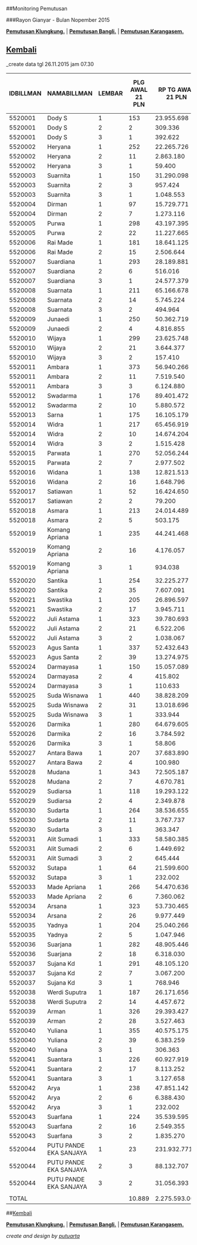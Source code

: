 ##Monitoring Pemutusan 

###Rayon Gianyar - Bulan Nopember 2015

**[Pemutusan Klungkung.](https://github.com/areabatur/3mm.3atur/blob/master/klungkung112015.markdown )** | 
**[Pemutusan Bangli.](https://github.com/areabatur/3mm.3atur/blob/master/bangli112015.markdown )** | 
**[Pemutusan Karangasem.](https://github.com/areabatur/3mm.3atur/blob/master/karangasem112015.markdown )**

## [Kembali](http://areabatur.github.io/3mm.3atur/)

_create data tgl 26.11.2015 jam 07.30

| IDBILLMAN |      NAMABILLMAN       | LEMBAR |  PLG AWAL 21 PLN  |  RP TG AWAL 21 PLN  |  RP BK AWAL 21 PLN  |  TARGET AKHIR PLN  |  % REALISASI  |  SISA RP TG 26 07:30  |  SISA RP BK 26 07:30  |  SISA PLG 26 07:30  |  BELUM  |  DATANGI  |  SEGEL  |      LNS      |  SISA RP TG 25 16:45  |  SISA RP BK 25 16:45  |  SISA PLG 25 16:45  |   BELUM    |  DATANGI  |  SEGEL  |       LNS       |  SISA RP TG 25 01:45  |  SISA RP BK 25 01:45  |  SISA PLG 25 01:45  |  BELUM  |  DATANGI  |  SEGEL  |       LNS        |     |  SISA RP TG 24 0617  |  SISA RP BK  |  TPLG   |  BELUM  |  DATANGI  |  SEGEL  |      LNS      |  SISA RP TG 23 1830  |  SISA RP BK  |  TPLG   |  BELUM  |  DATANGI  |  SEGEL  |
|-----------|------------------------|--------|-------------------|---------------------|---------------------|--------------------|---------------|-----------------------|-----------------------|---------------------|---------|-----------|---------|---------------|-----------------------|-----------------------|---------------------|------------|-----------|---------|-----------------|-----------------------|-----------------------|---------------------|---------|-----------|---------|------------------|-----|----------------------|--------------|---------|---------|-----------|---------|---------------|----------------------|--------------|---------|---------|-----------|---------|
| 5520001   | Dody S                 |      1 | 153               |  23.955.698         |  973.000            |  4.897.802         |  0,23         |  8.689.712            |  399.000              |  55                 |  53     |  2        |         |  0|0          |  8.689.712            |  399.000              |  55                 |  53        | 2         |         |  3015732|23     |  11.705.444           |  535.000              |  78                 |  74     |         4 |         |  3206933|23      |     |  14.912.377          |  646.000     |  101    |  95     |        6  |         |  0|0          |  14.912.377          |  646.000     |  101    |  95     |        6  |         |
| 5520001   | Dody S                 |      2 | 2                 |  309.336            |  30.000             |  63.245            |  (2,89)       |  309.336              |  30.000               |  2                  |  -      |  2        |         |  0|0          |  309.336              |  30.000               |  2                  |  -         | 2         |         |  0|0            |  309.336              |  30.000               |  2                  |  -      |         2 |         |  0|0             |     |  309.336             |  30.000      |  2      |  -      |        2  |         |  0|0          |  309.336             |  30.000      |  2      |  -      |        2  |         |
| 5520001   | Dody S                 |      3 | 1                 |  392.622            |  60.000             |  80.273            |  2,00         |                       |                       |                     |  -      |           |         |  0|0          |  -                    |                       |                     |  -         |           |         |  0|0            |                       |                       |                     |  -      |           |         |  392622|1        |     |  392.622             |  60.000      |  1      |  1      |           |         |  0|0          |  392.622             |  60.000      |  1      |  1      |           |         |
| 5520002   | Heryana                |      1 | 252               |  22.265.726         |  851.000            |  4.552.283         |  (1,00)       |  13.670.391           |  513.000              |  153                |  153    |           |         |  0|0          |  13.670.391           |  513.000              |  153                |  153       |           |         |  1448692|20     |  15.119.083           |  575.000              |  173                |  173    |           |         |  2238532|22      |     |  17.357.615          |  663.000     |  195    |  195    |           |         |  134184|1     |  17.491.799          |  666.000     |  196    |  196    |           |         |
| 5520002   | Heryana                |      2 | 11                |  2.863.180          |  111.000            |  585.384           |  (2,31)       |  2.525.356            |  75.000               |  7                  |  7      |           |         |  0|0          |  2.525.356            |  75.000               |  7                  |  7         |           |         |  0|0            |  2.525.356            |  75.000               |  7                  |  7      |           |         |  131291|1        |     |  2.656.647           |  84.000      |  8      |  8      |           |         |  0|0          |  2.656.647           |  84.000      |  8      |  8      |           |         |
| 5520002   | Heryana                |      3 | 1                 |  59.400             |  18.000             |  12.144            |  2,00         |                       |                       |                     |  -      |           |         |  0|0          |                       |                       |                     |  -         |           |         |  59400|1        |  59.400               |  18.000               |  1                  |  1      |           |         |  0|0             |     |  59.400              |  18.000      |  1      |  1      |           |         |  0|0          |  59.400              |  18.000      |  1      |  1      |           |         |
| 5520003   | Suarnita               |      1 | 150               |  31.290.098         |  728.000            |  6.397.339         |  (0,30)       |  14.265.748           |  329.000              |  74                 |  74     |           |         |  430568|2     |  14.696.316           |  337.000              |  76                 |  76        |           |         |  1139083|8      |  15.835.399           |  372.000              |  84                 |  82     |         2 |         |  3439130|17      |     |  19.274.529          |  440.000     |  101    |  99     |        2  |         |  29981|1      |  19.304.510          |  443.000     |  102    |  100    |        2  |         |
| 5520003   | Suarnita               |      2 | 3                 |  957.424            |  33.000             |  195.748           |  (2,89)       |  957.424              |  33.000               |  3                  |  3      |           |         |  0|0          |  957.424              |  33.000               |  3                  |  3         |           |         |  0|0            |  957.424              |  33.000               |  3                  |  3      |           |         |  0|0             |     |  957.424             |  33.000      |  3      |  3      |           |         |  0|0          |  957.424             |  33.000      |  3      |  3      |           |         |
| 5520003   | Suarnita               |      3 | 1                 |  1.048.553          |  60.000             |  214.379           |  (2,89)       |  1.048.553            |  60.000               |  1                  |  1      |           |         |  0|0          |  1.048.553            |  60.000               |  1                  |  1         |           |         |  0|0            |  1.048.553            |  60.000               |  1                  |  1      |           |         |  0|0             |     |  1.048.553           |  60.000      |  1      |  1      |           |         |  0|0          |  1.048.553           |  60.000      |  1      |  1      |           |         |
| 5520004   | Dirman                 |      1 | 97                |  15.729.771         |  618.000            |  3.215.991         |  0,64         |  4.383.031            |  148.000              |  40                 |  40     |           |         |  0|0          |  4.383.031            |  148.000              |  40                 |  40        |           |         |  2207707|4      |  6.590.738            |  207.000              |  44                 |  44     |           |         |  776035|6        |     |  7.366.773           |  234.000     |  50     |  50     |           |         |  0|0          |  7.366.773           |  234.000     |  50     |  50     |           |         |
| 5520004   | Dirman                 |      2 | 7                 |  1.273.116          |  75.000             |  260.292           |  1,49         |  131.605              |  18.000               |  2                  |  2      |           |         |  0|0          |  131.605              |  18.000               |  2                  |  2         |           |         |  0|0            |  131.605              |  18.000               |  2                  |  2      |           |         |  0|0             |     |  131.605             |  18.000      |  2      |  2      |           |         |  0|0          |  131.605             |  18.000      |  2      |  2      |           |         |
| 5520005   | Purwa                  |      1 | 298               |  43.197.395         |  1.524.297          |  8.831.815         |  (1,32)       |  28.820.628           |  966.114              |  162                |  106    |  54       |  2      |  506268|4     |  29.326.896           |  982.114              |  166                |  106       | 58        | 2       |  843476|13      |  30.170.372           |  1.021.114            |  179                |  113    |        64 |       2 |  1865451|27      |     |  32.035.823          |  1.106.114   |  206    |  126    |       78  |      2  |  96426|3      |  32.132.249          |  1.115.114   |  209    |  129    |       78  |      2  |
| 5520005   | Purwa                  |      2 | 22                |  11.227.665         |  541.529            |  2.295.524         |  1,15         |  1.945.153            |  138.000              |  14                 |  14     |           |         |  0|0          |  1.945.153            |  138.000              |  14                 |  14        |           |         |  456077|3       |  2.401.230            |  165.000              |  17                 |  15     |         2 |         |  8659869|4       |     |  11.061.099          |  526.529     |  21     |  17     |        4  |         |  0|0          |  11.061.099          |  526.529     |  21     |  17     |        4  |         |
| 5520006   | Rai Made               |      1 | 181               |  18.641.125         |  908.000            |  3.811.224         |  (0,26)       |  8.606.026            |  517.000              |  108                |  97     |  11       |         |  0|0          |  8.606.026            |  517.000              |  108                |  97        | 11        |         |  1255833|7      |  9.861.859            |  545.000              |  115                |  104    |        11 |         |  467530|9        |     |  10.329.389          |  572.000     |  124    |  109    |       15  |         |  88276|2      |  10.417.665          |  578.000     |  126    |  109    |       17  |         |
| 5520006   | Rai Made               |      2 | 15                |  2.506.644          |  159.000            |  512.490           |  (2,76)       |  2.441.172            |  141.000              |  13                 |  1      |  10       |  2      |  0|0          |  2.441.172            |  141.000              |  13                 |  1         | 10        | 2       |  0|0            |  2.441.172            |  141.000              |  13                 |  1      |        10 |       2 |  0|0             |     |  2.441.172           |  141.000     |  13     |  1      |       10  |      2  |  0|0          |  2.441.172           |  141.000     |  13     |  1      |       10  |      2  |
| 5520007   | Suardiana              |      1 | 293               |  28.189.881         |  1.190.000          |  5.763.491         |  (0,18)       |  12.540.680           |  521.000              |  152                |  117    |  35       |         |  0|0          |  12.540.680           |  521.000              |  152                |  117       | 35        |         |  4720813|29     |  17.261.493           |  742.000              |  181                |  146    |        35 |         |  2040322|21      |     |  19.301.815          |  811.000     |  202    |  159    |       43  |         |  25080|1      |  19.326.895          |  814.000     |  203    |  160    |       43  |         |
| 5520007   | Suardiana              |      2 | 6                 |  516.016            |  66.000             |  105.501           |  (2,89)       |  516.016              |  66.000               |  6                  |  -      |  6        |         |  0|0          |  516.016              |  66.000               |  6                  |  -         | 6         |         |  0|0            |  516.016              |  66.000               |  6                  |  -      |         6 |         |  0|0             |     |  516.016             |  66.000      |  6      |  -      |        6  |         |  0|0          |  516.016             |  66.000      |  6      |  -      |        6  |         |
| 5520007   | Suardiana              |      3 | 1                 |  24.577.379         |  1.185.965          |  5.024.906         |  2,00         |                       |                       |                     |  -      |           |         |  0|0          |                       |                       |                     |  -         |           |         |  24577379|1     |  24.577.379           |  1.185.965            |  1                  |  1      |           |         |  0|0             |     |  24.577.379          |  1.185.965   |  1      |  1      |           |         |  0|0          |  24.577.379          |  1.185.965   |  1      |  1      |           |         |
| 5520008   | Suarnata               |      1 | 211               |  65.166.678         |  2.086.532          |  13.323.490        |  (0,17)       |  28.219.369           |  871.000              |  103                |  81     |  22       |         |  697465|6     |  28.916.834           |  891.000              |  109                |  82        | 27        |         |  3400014|21     |  32.316.848           |  1.033.000            |  130                |  96     |        34 |         |  5268896|26      |     |  37.585.744          |  1.301.000   |  156    |  110    |       46  |         |  120027|1     |  37.705.771          |  1.304.000   |  157    |  111    |       46  |         |
| 5520008   | Suarnata               |      2 | 14                |  5.745.224          |  222.000            |  1.174.625         |  (1,89)       |  4.564.336            |  177.000              |  11                 |  1      |  10       |         |  0|0          |  4.564.336            |  177.000              |  11                 |  1         | 10        |         |  0|0            |  4.564.336            |  177.000              |  11                 |  1      |        10 |         |  1180888|3       |     |  5.745.224           |  222.000     |  14     |  2      |       12  |         |  0|0          |  5.745.224           |  222.000     |  14     |  2      |       12  |         |
| 5520008   | Suarnata               |      3 | 2                 |  494.964            |  48.000             |  101.197           |  (2,89)       |  494.964              |  48.000               |  2                  |  2      |           |         |  0|0          |  494.964              |  48.000               |  2                  |  2         |           |         |  0|0            |  494.964              |  48.000               |  2                  |  2      |           |         |  0|0             |     |  494.964             |  48.000      |  2      |  2      |           |         |  0|0          |  494.964             |  48.000      |  2      |  2      |           |         |
| 5520009   | Junaedi                |      1 | 250               |  50.362.719         |  1.820.617          |  10.296.783        |  (0,47)       |  25.065.530           |  965.617              |  123                |  123    |           |         |  317369|2     |  25.382.899           |  973.617              |  125                |  125       |           |         |  1497982|15     |  26.880.881           |  1.020.617            |  140                |  140    |           |         |  5637377|25      |     |  32.518.258          |  1.166.617   |  165    |  165    |           |         |  239287|2     |  32.757.545          |  1.174.617   |  167    |  167    |           |         |
| 5520009   | Junaedi                |      2 | 4                 |  4.816.855          |  273.000            |  984.818           |  (2,62)       |  4.553.075            |  243.000              |  3                  |  1      |  2        |         |  0|0          |  4.553.075            |  243.000              |  3                  |  1         | 2         |         |  0|0            |  4.553.075            |  243.000              |  3                  |  1      |         2 |         |  0|0             |     |  4.553.075           |  243.000     |  3      |  1      |        2  |         |  0|0          |  4.553.075           |  243.000     |  3      |  1      |        2  |         |
| 5520010   | Wijaya                 |      1 | 299               |  23.625.748         |  1.138.000          |  4.830.343         |  (0,86)       |  13.592.740           |  656.000              |  162                |  162    |           |         |  203027|2     |  13.795.767           |  662.000              |  164                |  164       |           |         |  1189434|21     |  14.985.201           |  727.000              |  185                |  185    |           |         |  2893287|50      |     |  17.878.488          |  883.000     |  235    |  235    |           |         |  857376|4     |  18.735.864          |  899.000     |  239    |  239    |           |         |
| 5520010   | Wijaya                 |      2 | 21                |  3.644.377          |  222.000            |  745.102           |  (2,48)       |  3.336.162            |  177.000              |  16                 |  16     |           |         |  0|0          |  3.336.162            |  177.000              |  16                 |  16        |           |         |  0|0            |  3.336.162            |  177.000              |  16                 |  16     |           |         |  58872|1         |     |  3.395.034           |  186.000     |  17     |  17     |           |         |  141499|1     |  3.536.533           |  195.000     |  18     |  18     |           |         |
| 5520010   | Wijaya                 |      3 | 2                 |  157.410            |  36.000             |  32.183            |  (2,89)       |  157.410              |  36.000               |  2                  |  -      |  2        |         |  0|0          |  157.410              |  36.000               |  2                  |  -         | 2         |         |  0|0            |  157.410              |  36.000               |  2                  |  -      |         2 |         |  0|0             |     |  157.410             |  36.000      |  2      |  -      |        2  |         |  0|0          |  157.410             |  36.000      |  2      |  -      |        2  |         |
| 5520011   | Ambara                 |      1 | 373               |  56.940.266         |  1.998.310          |  11.641.579        |  (0,39)       |  27.567.036           |  994.000              |  168                |  131    |  37       |         |  229879|3     |  27.796.915           |  1.003.000            |  171                |  134       | 37        |         |  5349228|28     |  33.146.143           |  1.289.000            |  199                |  149    |        50 |         |  10395592|71     |     |  43.541.735          |  1.637.310   |  270    |  212    |       58  |         |  1181986|8    |  44.723.721          |  1.667.310   |  278    |  218    |       60  |         |
| 5520011   | Ambara                 |      2 | 11                |  7.519.540          |  402.000            |  1.537.389         |  (2,89)       |  7.519.540            |  402.000              |  11                 |  -      |  11       |         |  0|0          |  7.519.540            |  402.000              |  11                 |  -         | 11        |         |  0|0            |  7.519.540            |  402.000              |  11                 |  -      |        11 |         |  0|0             |     |  7.519.540           |  402.000     |  11     |  -      |       11  |         |  0|0          |  7.519.540           |  402.000     |  11     |  -      |       11  |         |
| 5520011   | Ambara                 |      3 | 3                 |  6.124.880          |  494.454            |  1.252.247         |  (2,41)       |  5.518.108            |  458.454              |  1                  |  1      |           |         |  0|0          |  5.518.108            |  458.454              |  1                  |  1         |           |         |  0|0            |  5.518.108            |  458.454              |  1                  |  1      |           |         |  606772|2        |     |  6.124.880           |  494.454     |  3      |  1      |        2  |         |  0|0          |  6.124.880           |  494.454     |  3      |  1      |        2  |         |
| 5520012   | Swadarma               |      1 | 176               |  89.401.472         |  3.719.066          |  18.278.354        |  0,01         |  36.284.722           |  1.659.833            |  79                 |  68     |  11       |         |  0|0          |  36.284.722           |  1.659.833            |  79                 |  68        | 11        |         |  5241508|14     |  41.526.230           |  1.931.833            |  93                 |  78     |        15 |         |  8948697|17      |     |  50.474.927          |  2.225.833   |  110    |  93     |       17  |         |  1623770|1    |  52.098.697          |  2.275.833   |  111    |  94     |       17  |         |
| 5520012   | Swadarma               |      2 | 10                |  5.880.572          |  708.000            |  1.202.298         |  (2,56)       |  5.485.408            |  690.000              |  8                  |  -      |  8        |         |  0|0          |  5.485.408            |  690.000              |  8                  |  -         | 8         |         |  395164|2       |  5.880.572            |  708.000              |  10                 |  -      |         8 |       2 |  0|0             |     |  5.880.572           |  708.000     |  10     |  -      |        8  |      2  |  0|0          |  5.880.572           |  708.000     |  10     |  -      |        8  |      2  |
| 5520013   | Sarna                  |      1 | 175               |  16.105.179         |  713.000            |  3.292.744         |  1,03         |  3.197.325            |  244.000              |  36                 |  36     |           |         |  0|0          |  3.197.325            |  244.000              |  36                 |  36        |           |         |  1260549|15     |  4.457.874            |  295.000              |  51                 |  51     |           |         |  1524304|17      |     |  5.982.178           |  350.000     |  68     |  68     |           |         |  0|0          |  5.982.178           |  350.000     |  68     |  68     |           |         |
| 5520014   | Widra                  |      1 | 217               |  65.456.919         |  1.860.571          |  13.382.830        |  (0,09)       |  26.722.812           |  731.000              |  98                 |  98     |           |         |  1261460|4    |  27.984.272           |  749.000              |  102                |  102       |           |         |  11419973|14    |  39.404.245           |  1.152.558            |  116                |  116    |           |         |  8019325|34      |     |  47.423.570          |  1.352.558   |  150    |  150    |           |         |  206296|3     |  47.629.866          |  1.363.558   |  153    |  153    |           |         |
| 5520014   | Widra                  |      2 | 10                |  14.674.204         |  501.383            |  3.000.178         |  (2,59)       |  13.762.338           |  468.383              |  7                  |  7      |           |         |  0|0          |  13.762.338           |  468.383              |  7                  |  7         |           |         |  0|0            |  13.762.338           |  468.383              |  7                  |  7      |           |         |  119163|2        |     |  13.881.501          |  486.383     |  9      |  9      |           |         |  0|0          |  13.881.501          |  486.383     |  9      |  9      |           |         |
| 5520014   | Widra                  |      3 | 2                 |  1.515.428          |  318.000            |  309.833           |  (2,89)       |  1.515.428            |  318.000              |  2                  |  2      |           |         |  0|0          |  1.515.428            |  318.000              |  2                  |  2         |           |         |  0|0            |  1.515.428            |  318.000              |  2                  |  2      |           |         |  0|0             |     |  1.515.428           |  318.000     |  2      |  2      |           |         |  0|0          |  1.515.428           |  318.000     |  2      |  2      |           |         |
| 5520015   | Parwata                |      1 | 270               |  52.056.244         |  1.945.000          |  10.643.029        |  (0,84)       |  30.107.645           |  1.117.000            |  178                |  178    |           |         |  169846|3     |  30.277.491           |  1.126.000            |  181                |  181       |           |         |  3790201|10     |  34.067.692           |  1.224.000            |  191                |  191    |           |         |  9309772|26      |     |  43.377.464          |  1.519.000   |  217    |  217    |           |         |  1438073|3    |  44.815.537          |  1.575.000   |  220    |  220    |           |         |
| 5520015   | Parwata                |      2 | 7                 |  2.977.502          |  96.000             |  608.758           |  (2,89)       |  2.977.502            |  96.000               |  7                  |  7      |           |         |  0|0          |  2.977.502            |  96.000               |  7                  |  7         |           |         |  0|0            |  2.977.502            |  96.000               |  7                  |  7      |           |         |  0|0             |     |  2.977.502           |  96.000      |  7      |  7      |           |         |  0|0          |  2.977.502           |  96.000      |  7      |  7      |           |         |
| 5520016   | Widana                 |      1 | 138               |  12.821.513         |  553.000            |  2.621.390         |  (1,61)       |  9.463.156            |  424.000              |  99                 |  80     |  19       |         |  0|0          |  9.463.156            |  424.000              |  99                 |  80        | 19        |         |  702306|8       |  10.165.462           |  450.000              |  107                |  88     |        19 |         |  1355656|10      |     |  11.521.118          |  486.000     |  117    |  96     |       21  |         |  0|0          |  11.521.118          |  486.000     |  117    |  96     |       21  |         |
| 5520016   | Widana                 |      2 | 16                |  1.648.796          |  156.000            |  337.100           |  (2,70)       |  1.585.837            |  147.000              |  15                 |  6      |  9        |         |  0|0          |  1.585.837            |  147.000              |  15                 |  6         | 9         |         |  0|0            |  1.585.837            |  147.000              |  15                 |  6      |         9 |         |  62959|1         |     |  1.648.796           |  156.000     |  16     |  7      |        9  |         |  0|0          |  1.648.796           |  156.000     |  16     |  7      |        9  |         |
| 5520017   | Satiawan               |      1 | 52                |  16.424.650         |  686.182            |  3.358.061         |  0,06         |  5.768.363            |  206.109              |  10                 |  10     |           |         |  731728|1     |  6.500.091            |  211.109              |  11                 |  11        |           |         |  114070|2       |  6.614.161            |  217.109              |  13                 |  13     |           |         |  579586|10       |     |  7.193.747           |  253.109     |  23     |  23     |           |         |  0|0          |  7.193.747           |  253.109     |  23     |  23     |           |         |
| 5520017   | Satiawan               |      2 | 2                 |  79.200             |  18.000             |  16.193            |  (2,89)       |  79.200               |  18.000               |  2                  |  -      |           |  2      |  0|0          |  79.200               |  18.000               |  2                  |  -         |           | 2       |  0|0            |  79.200               |  18.000               |  2                  |  -      |           |       2 |  0|0             |     |  79.200              |  18.000      |  2      |  -      |           |      2  |  0|0          |  79.200              |  18.000      |  2      |  -      |           |      2  |
| 5520018   | Asmara                 |      1 | 213               |  24.014.489         |  953.000            |  4.909.822         |  0,02         |  9.710.345            |  426.000              |  82                 |  82     |           |         |  0|0          |  9.710.345            |  426.000              |  82                 |  82        |           |         |  1734084|30     |  11.444.429           |  518.000              |  112                |  112    |           |         |  2983487|18      |     |  14.427.916          |  586.000     |  130    |  130    |           |         |  160012|2     |  14.587.928          |  592.000     |  132    |  132    |           |         |
| 5520018   | Asmara                 |      2 | 5                 |  503.175            |  45.000             |  102.875           |  (2,15)       |  426.879              |  36.000               |  4                  |  4      |           |         |  0|0          |  426.879              |  36.000               |  4                  |  4         |           |         |  0|0            |  426.879              |  36.000               |  4                  |  4      |           |         |  0|0             |     |  426.879             |  36.000      |  4      |  4      |           |         |  0|0          |  426.879             |  36.000      |  4      |  4      |           |         |
| 5520019   | Komang Apriana         |      1 | 235               |  44.241.468         |  1.259.000          |  9.045.278         |  (0,66)       |  24.027.223           |  716.000              |  145                |  137    |  4        |  4      |  0|0          |  24.027.223           |  716.000              |  145                |  137       | 4         | 4       |  6469598|24     |  30.496.821           |  896.000              |  169                |  161    |         4 |       4 |  2935564|10      |     |  33.432.385          |  943.000     |  179    |  171    |        4  |      4  |  0|0          |  33.432.385          |  943.000     |  179    |  171    |        4  |      4  |
| 5520019   | Komang Apriana         |      2 | 16                |  4.176.057          |  183.000            |  853.805           |  0,12         |  1.607.489            |  102.000              |  10                 |  10     |           |         |  0|0          |  1.607.489            |  102.000              |  10                 |  10        |           |         |  834370|1       |  2.441.859            |  117.000              |  11                 |  11     |           |         |  569472|3        |     |  3.011.331           |  144.000     |  14     |  14     |           |         |  0|0          |  3.011.331           |  144.000     |  14     |  14     |           |         |
| 5520019   | Komang Apriana         |      3 | 1                 |  934.038            |  30.000             |  190.966           |  2,00         |                       |                       |                     |         |           |         |  0|0          |                       |                       |                     |            |           |         |  0|0            |                       |                       |                     |         |           |         |  0|0             |     |                      |              |         |  -      |           |         |  0|0          |                      |              |         |  -      |           |         |
| 5520020   | Santika                |      1 | 254               |  32.225.277         |  991.000            |  6.588.538         |  (0,88)       |  18.862.156           |  575.000              |  142                |  136    |  6        |         |  138028|2     |  19.000.184           |  581.000              |  144                |  138       | 6         |         |  3157048|13     |  22.157.232           |  642.000              |  157                |  151    |         6 |         |  3152566|21      |     |  25.309.798          |  729.000     |  178    |  172    |        6  |         |  0|0          |  25.309.798          |  729.000     |  178    |  172    |        6  |         |
| 5520020   | Santika                |      2 | 35                |  7.607.091          |  420.000            |  1.555.289         |  (1,46)       |  5.376.578            |  276.000              |  21                 |  15     |  4        |  2      |  0|0          |  5.376.578            |  276.000              |  21                 |  15        | 4         | 2       |  1008530|3      |  6.385.108            |  315.000              |  24                 |  16     |         6 |       2 |  1221983|11      |     |  7.607.091           |  420.000     |  35     |  27     |        6  |      2  |  0|0          |  7.607.091           |  420.000     |  35     |  27     |        6  |      2  |
| 5520021   | Swastika               |      1 | 205               |  26.896.597         |  893.000            |  5.499.076         |  (0,97)       |  16.039.017           |  477.000              |  131                |  131    |           |         |  279619|1     |  16.318.636           |  482.000              |  132                |  132       |           |         |  2728394|13     |  19.047.030           |  535.000              |  145                |  145    |           |         |  1921196|16      |     |  20.968.226          |  596.000     |  161    |  161    |           |         |  201394|2     |  21.169.620          |  602.000     |  163    |  163    |           |         |
| 5520021   | Swastika               |      2 | 17                |  3.945.711          |  315.000            |  806.710           |  (2,39)       |  3.542.856            |  288.000              |  14                 |  14     |           |         |  0|0          |  3.542.856            |  288.000              |  14                 |  14        |           |         |  0|0            |  3.542.856            |  288.000              |  14                 |  14     |           |         |  0|0             |     |  3.542.856           |  288.000     |  14     |  14     |           |         |  0|0          |  3.542.856           |  288.000     |  14     |  14     |           |         |
| 5520022   | Juli Astama            |      1 | 323               |  39.780.693         |  1.713.260          |  8.133.262         |  (1,22)       |  26.149.723           |  1.154.260            |  206                |  206    |           |         |  0|0          |  26.149.723           |  1.154.260            |  206                |  206       |           |         |  1863549|23     |  28.013.272           |  1.238.260            |  229                |  229    |           |         |  5615629|34      |     |  33.628.901          |  1.424.260   |  263    |  263    |           |         |  0|0          |  33.628.901          |  1.424.260   |  263    |  263    |           |         |
| 5520022   | Juli Astama            |      2 | 21                |  6.522.206          |  441.000            |  1.333.481         |  (2,17)       |  5.554.176            |  372.000              |  14                 |  14     |           |         |  0|0          |  5.554.176            |  372.000              |  14                 |  14        |           |         |  213984|2       |  5.768.160            |  390.000              |  16                 |  16     |           |         |  754046|5        |     |  6.522.206           |  441.000     |  21     |  21     |           |         |  0|0          |  6.522.206           |  441.000     |  21     |  21     |           |         |
| 5520022   | Juli Astama            |      3 | 2                 |  1.038.067          |  60.000             |  212.235           |  2,00         |                       |                       |                     |  -      |           |         |  0|0          |                       |                       |                     |  -         |           |         |  0|0            |                       |                       |                     |  -      |           |         |  337595|1        |     |  337.595             |  30.000      |  1      |  1      |           |         |  0|0          |  337.595             |  30.000      |  1      |  1      |           |         |
| 5520023   | Agus Santa             |      1 | 337               |  52.432.643         |  1.602.186          |  10.719.985        |  (0,46)       |  25.757.857           |  735.000              |  167                |  155    |  12       |         |  653342|8     |  26.411.199           |  761.000              |  175                |  163       | 12        |         |  2051496|22     |  28.462.695           |  831.000              |  197                |  183    |        14 |         |  5730582|50      |     |  34.193.277          |  1.011.000   |  247    |  231    |       16  |         |  1159525|19   |  35.352.802          |  1.068.000   |  266    |  250    |       16  |         |
| 5520023   | Agus Santa             |      2 | 39                |  13.274.975         |  777.000            |  2.714.102         |  (0,54)       |  5.867.548            |  312.000              |  20                 |  2      |  6        |  12     |  1038174|4    |  6.905.722            |  360.000              |  24                 |  2         | 6         | 16      |  683267|5       |  7.588.989            |  405.000              |  29                 |  3      |        10 |      16 |  153682|2        |     |  7.742.671           |  423.000     |  31     |  3      |       10  |     18  |  186352|2     |  7.929.023           |  441.000     |  33     |  3      |       10  |     20  |
| 5520024   | Darmayasa              |      1 | 150               |  15.057.089         |  679.000            |  3.078.459         |  (0,13)       |  6.564.948            |  332.000              |  60                 |  60     |           |         |  0|0          |  6.564.948            |  332.000              |  60                 |  60        |           |         |  335787|5       |  6.900.735            |  347.000              |  65                 |  65     |           |         |  4228036|36      |     |  11.128.771          |  515.000     |  101    |  101    |           |         |  211195|2     |  11.339.966          |  521.000     |  103    |  103    |           |         |
| 5520024   | Darmayasa              |      2 | 4                 |  415.802            |  36.000             |  85.012            |  (2,89)       |  415.802              |  36.000               |  4                  |  4      |           |         |  0|0          |  415.802              |  36.000               |  4                  |  4         |           |         |  0|0            |  415.802              |  36.000               |  4                  |  4      |           |         |  0|0             |     |  415.802             |  36.000      |  4      |  4      |           |         |  0|0          |  415.802             |  36.000      |  4      |  4      |           |         |
| 5520024   | Darmayasa              |      3 | 1                 |  110.633            |  18.000             |  22.619            |  2,00         |                       |                       |                     |         |           |         |  0|0          |                       |                       |                     |            |           |         |  0|0            |                       |                       |                     |         |           |         |  0|0             |     |                      |              |         |  -      |           |         |  0|0          |                      |              |         |  -      |           |         |
| 5520025   | Suda Wisnawa           |      1 | 440               |  38.828.209         |  1.724.000          |  7.938.524         |  (1,63)       |  28.335.563           |  1.342.000            |  337                |  337    |           |         |  511622|1     |  28.847.185           |  1.347.000            |  338                |  338       |           |         |  1953654|18     |  30.800.839           |  1.416.000            |  356                |  356    |           |         |  1937989|24      |     |  32.738.828          |  1.506.000   |  380    |  380    |           |         |  0|0          |  32.738.828          |  1.506.000   |  380    |  380    |           |         |
| 5520025   | Suda Wisnawa           |      2 | 31                |  13.018.696         |  1.062.000          |  2.661.705         |  (0,71)       |  7.221.331            |  564.000              |  25                 |  25     |           |         |  0|0          |  7.221.331            |  564.000              |  25                 |  25        |           |         |  221827|1       |  7.443.158            |  573.000              |  26                 |  26     |           |         |  4336649|3       |     |  11.779.807          |  1.032.000   |  29     |  29     |           |         |  739190|1     |  12.518.997          |  1.047.000   |  30     |  30     |           |         |
| 5520025   | Suda Wisnawa           |      3 | 1                 |  333.944            |  18.000             |  68.276            |  2,00         |                       |                       |                     |         |           |         |               |                       |                       |                     |            |           |         |                 |                       |                       |                     |         |           |         |  333944|1        |     |  333.944             |  18.000      |  1      |  1      |           |         |  0|0          |  333.944             |  18.000      |  1      |  1      |           |         |
| 5520026   | Darmika                |      1 | 280               |  64.679.605         |  2.206.779          |  13.223.907        |  0,01         |  26.257.989           |  1.038.000            |  153                |  153    |           |         |  25850|1      |  26.283.839           |  1.041.000            |  154                |  154       |           |         |  2550309|20     |  28.834.148           |  1.163.000            |  174                |  174    |           |         |  10037197|25     |     |  38.871.345          |  1.510.138   |  199    |  199    |           |         |  0|0          |  38.871.345          |  1.510.138   |  199    |  199    |           |         |
| 5520026   | Darmika                |      2 | 16                |  3.784.592          |  174.000            |  773.769           |  (0,45)       |  1.898.089            |  90.000               |  8                  |  8      |           |         |  0|0          |  1.898.089            |  90.000               |  8                  |  8         |           |         |  313628|2       |  2.211.717            |  108.000              |  10                 |  10     |           |         |  510824|3        |     |  2.722.541           |  141.000     |  13     |  13     |           |         |  0|0          |  2.722.541           |  141.000     |  13     |  13     |           |         |
| 5520026   | Darmika                |      3 | 1                 |  58.806             |  18.000             |  12.023            |  (2,89)       |  58.806               |  18.000               |  1                  |  1      |           |         |  0|0          |  58.806               |  18.000               |  1                  |  1         |           |         |  0|0            |  58.806               |  18.000               |  1                  |  1      |           |         |  0|0             |     |  58.806              |  18.000      |  1      |  1      |           |         |  0|0          |  58.806              |  18.000      |  1      |  1      |           |         |
| 5520027   | Antara Bawa            |      1 | 207               |  37.683.890         |  1.192.000          |  7.704.565         |  (0,46)       |  18.945.730           |  561.000              |  92                 |  92     |           |         |  0|0          |  18.945.730           |  561.000              |  92                 |  92        |           |         |  2786376|20     |  21.732.106           |  631.000              |  112                |  112    |           |         |  1965060|19      |     |  23.697.166          |  699.000     |  131    |  131    |           |         |  412372|2     |  24.109.538          |  707.000     |  133    |  133    |           |         |
| 5520027   | Antara Bawa            |      2 | 4                 |  100.980            |  36.000             |  20.646            |  0,95         |  21.780               |  18.000               |  2                  |  -      |  2        |         |  0|0          |  21.780               |  18.000               |  2                  |  -         | 2         |         |  0|0            |  21.780               |  18.000               |  2                  |  -      |         2 |         |  0|0             |     |  21.780              |  18.000      |  2      |  -      |        2  |         |  0|0          |  21.780              |  18.000      |  2      |  -      |        2  |         |
| 5520028   | Mudana                 |      1 | 343               |  72.505.187         |  2.465.000          |  14.823.866        |  (0,41)       |  35.689.059           |  1.205.000            |  174                |  174    |           |         |  0|0          |  35.689.059           |  1.205.000            |  174                |  174       |           |         |  7077000|28     |  42.766.059           |  1.490.000            |  202                |  202    |           |         |  5964911|37      |     |  48.730.970          |  1.628.000   |  239    |  239    |           |         |  1339362|6    |  50.070.332          |  1.662.000   |  245    |  245    |           |         |
| 5520028   | Mudana                 |      2 | 7                 |  4.670.781          |  819.000            |  954.953           |  (2,89)       |  4.670.781            |  819.000              |  7                  |  5      |  2        |         |  0|0          |  4.670.781            |  819.000              |  7                  |  5         | 2         |         |  0|0            |  4.670.781            |  819.000              |  7                  |  5      |         2 |         |  0|0             |     |  4.670.781           |  819.000     |  7      |  5      |        2  |         |  0|0          |  4.670.781           |  819.000     |  7      |  5      |        2  |         |
| 5520029   | Sudiarsa               |      1 | 118               |  19.293.122         |  664.000            |  3.944.527         |  (0,49)       |  9.807.494            |  432.000              |  62                 |  62     |           |         |  18546|1      |  9.826.040            |  435.000              |  63                 |  63        |           |         |  600201|3       |  10.426.241           |  451.000              |  66                 |  66     |           |         |  2342204|12      |     |  12.768.445          |  500.000     |  78     |  78     |           |         |  915740|5     |  13.684.185          |  517.000     |  83     |  83     |           |         |
| 5520029   | Sudiarsa               |      2 | 4                 |  2.349.878          |  60.000             |  480.438           |  (2,89)       |  2.349.878            |  60.000               |  4                  |  -      |  4        |         |  0|0          |  2.349.878            |  60.000               |  4                  |  -         | 4         |         |  0|0            |  2.349.878            |  60.000               |  4                  |  -      |         4 |         |  0|0             |     |  2.349.878           |  60.000      |  4      |  -      |        4  |         |  0|0          |  2.349.878           |  60.000      |  4      |  -      |        4  |         |
| 5520030   | Sudarta                |      1 | 264               |  38.536.655         |  1.098.000          |  7.878.915         |  (0,60)       |  20.115.626           |  627.000              |  141                |  141    |           |         |  370911|4     |  20.486.537           |  641.000              |  145                |  145       |           |         |  2011100|11     |  22.497.637           |  689.000              |  156                |  156    |           |         |  4364961|24      |     |  26.862.598          |  786.000     |  180    |  180    |           |         |  1301507|4    |  28.164.105          |  804.000     |  184    |  184    |           |         |
| 5520030   | Sudarta                |      2 | 11                |  3.767.737          |  135.000            |  770.323           |  (1,65)       |  1.849.007            |  81.000               |  7                  |  7      |           |         |  960783|1     |  2.809.790            |  96.000               |  8                  |  8         |           |         |  0|0            |  2.809.790            |  96.000               |  8                  |  8      |           |         |  197643|1        |     |  3.007.433           |  111.000     |  9      |  9      |           |         |  0|0          |  3.007.433           |  111.000     |  9      |  9      |           |         |
| 5520030   | Sudarta                |      3 | 1                 |  363.347            |  18.000             |  74.287            |  2,00         |                       |                       |                     |         |           |         |               |                       |                       |                     |            |           |         |                 |                       |                       |                     |         |           |         |  363347|1        |     |  363.347             |  18.000      |  1      |  1      |           |         |  0|0          |  363.347             |  18.000      |  1      |  1      |           |         |
| 5520031   | Alit Sumadi            |      1 | 333               |  58.580.385         |  1.886.969          |  11.976.906        |  (0,80)       |  33.284.148           |  1.058.000            |  202                |  200    |  2        |         |  225737|5     |  33.509.885           |  1.073.000            |  207                |  205       | 2         |         |  2601966|19     |  36.111.851           |  1.154.000            |  226                |  224    |         2 |         |  4468255|33      |     |  40.580.106          |  1.341.000   |  259    |  257    |        2  |         |  589275|2     |  41.169.381          |  1.354.000   |  261    |  259    |        2  |         |
| 5520031   | Alit Sumadi            |      2 | 6                 |  1.449.692          |  336.000            |  296.393           |  (0,87)       |  851.840              |  300.000              |  2                  |  -      |  2        |         |  0|0          |  851.840              |  300.000              |  2                  |  -         | 2         |         |  0|0            |  851.840              |  300.000              |  2                  |  -      |         2 |         |  0|0             |     |  851.840             |  300.000     |  2      |  -      |        2  |         |  0|0          |  851.840             |  300.000     |  2      |  -      |        2  |         |
| 5520031   | Alit Sumadi            |      3 | 2                 |  645.444            |  60.000             |  131.963           |  (2,89)       |  645.444              |  60.000               |  2                  |  -      |  2        |         |  0|0          |  645.444              |  60.000               |  2                  |  -         | 2         |         |  0|0            |  645.444              |  60.000               |  2                  |  -      |         2 |         |  0|0             |     |  645.444             |  60.000      |  2      |  -      |        2  |         |  0|0          |  645.444             |  60.000      |  2      |  -      |        2  |         |
| 5520032   | Sutapa                 |      1 | 64                |  21.599.600         |  837.986            |  4.416.092         |  (0,13)       |  4.300.599            |  226.000              |  18                 |  16     |  2        |         |  5085662|10   |  9.386.261            |  362.724              |  28                 |  26        | 2         |         |  222968|5       |  9.609.229            |  384.724              |  33                 |  28     |         5 |         |  5571354|6       |     |  15.180.583          |  565.986     |  39     |  30     |        7  |      2  |  0|0          |  15.180.583          |  565.986     |  39     |  30     |        7  |      2  |
| 5520032   | Sutapa                 |      3 | 1                 |  232.002            |  30.000             |  47.433            |  (2,89)       |  232.002              |  30.000               |  1                  |  1      |           |         |  0|0          |  232.002              |  30.000               |  1                  |  1         |           |         |  0|0            |  232.002              |  30.000               |  1                  |  1      |           |         |  0|0             |     |  232.002             |  30.000      |  1      |  1      |           |         |  0|0          |  232.002             |  30.000      |  1      |  1      |           |         |
| 5520033   | Made Apriana           |      1 | 266               |  54.470.636         |  2.117.761          |  11.136.657        |  (0,52)       |  28.019.392           |  1.069.109            |  149                |  149    |           |         |  77556|1      |  28.096.948           |  1.072.109            |  150                |  150       |           |         |  9608413|17     |  37.705.361           |  1.352.761            |  167                |  167    |           |         |  8180776|51      |     |  45.886.137          |  1.681.761   |  218    |  218    |           |         |  0|0          |  45.886.137          |  1.681.761   |  218    |  218    |           |         |
| 5520033   | Made Apriana           |      2 | 6                 |  7.360.062          |  486.000            |  1.504.783         |  (2,79)       |  7.203.724            |  477.000              |  5                  |  1      |  4        |         |  0|0          |  7.203.724            |  477.000              |  5                  |  1         | 4         |         |  156338|1       |  7.360.062            |  486.000              |  6                  |  2      |         4 |         |  0|0             |     |  7.360.062           |  486.000     |  6      |  2      |        4  |         |  0|0          |  7.360.062           |  486.000     |  6      |  2      |        4  |         |
| 5520034   | Arsana                 |      1 | 323               |  53.730.465         |  1.916.000          |  10.985.328        |  (0,79)       |  29.839.779           |  1.059.000            |  190                |  190    |           |         |  821890|5     |  30.661.669           |  1.087.000            |  195                |  195       |           |         |  3745246|11     |  34.406.915           |  1.222.000            |  206                |  206    |           |         |  3636321|30      |     |  38.043.236          |  1.334.000   |  236    |  236    |           |         |  1030466|2    |  39.073.702          |  1.347.000   |  238    |  238    |           |         |
| 5520034   | Arsana                 |      2 | 26                |  9.977.449          |  534.000            |  2.039.914         |  (2,78)       |  9.760.769            |  516.000              |  24                 |  24     |           |         |  0|0          |  9.760.769            |  516.000              |  24                 |  24        |           |         |  100090|1       |  9.860.859            |  525.000              |  25                 |  25     |           |         |  0|0             |     |  9.860.859           |  525.000     |  25     |  25     |           |         |  116590|1     |  9.977.449           |  534.000     |  26     |  26     |           |         |
| 5520035   | Yadnya                 |      1 | 204               |  25.040.266         |  731.000            |  5.119.545         |  (0,86)       |  14.607.636           |  439.000              |  123                |  123    |           |         |  21714|1      |  14.629.350           |  442.000              |  124                |  124       |           |         |  2104267|17     |  16.733.617           |  499.000              |  141                |  141    |           |         |  2779276|25      |     |  19.512.893          |  580.000     |  166    |  166    |           |         |  32159|1      |  19.545.052          |  583.000     |  167    |  167    |           |         |
| 5520035   | Yadnya                 |      2 | 5                 |  1.047.946          |  45.000             |  214.255           |  (0,40)       |  513.933              |  27.000               |  3                  |  3      |           |         |  0|0          |  513.933              |  27.000               |  3                  |  3         |           |         |  0|0            |  513.933              |  27.000               |  3                  |  3      |           |         |  0|0             |     |  513.933             |  27.000      |  3      |  3      |           |         |  334797|1     |  848.730             |  36.000      |  4      |  4      |           |         |
| 5520036   | Suarjana               |      1 | 282               |  48.905.446         |  1.330.000          |  9.998.840         |  (0,57)       |  24.882.211           |  731.000              |  152                |  152    |           |         |  791031|6     |  25.673.242           |  755.000              |  158                |  158       |           |         |  6251533|22     |  31.924.775           |  915.000              |  180                |  178    |         2 |         |  4999077|26      |     |  36.923.852          |  1.027.000   |  206    |  204    |        2  |         |  0|0          |  36.923.852          |  1.027.000   |  206    |  204    |        2  |         |
| 5520036   | Suarjana               |      2 | 18                |  6.318.030          |  249.000            |  1.291.737         |  (0,58)       |  3.335.063            |  138.000              |  9                  |  4      |  5        |         |  0|0          |  3.335.063            |  138.000              |  9                  |  4         | 5         |         |  139321|1       |  3.474.384            |  147.000              |  10                 |  5      |         5 |         |  1445172|4       |     |  4.919.556           |  201.000     |  14     |  7      |        7  |         |  0|0          |  4.919.556           |  201.000     |  14     |  7      |        7  |         |
| 5520037   | Sujana Kd              |      1 | 291               |  48.105.120         |  1.654.000          |  9.835.212         |  (0,27)       |  22.131.925           |  835.000              |  117                |  64     |  52       |  1      |  209561|2     |  22.341.486           |  841.000              |  119                |  66        | 52        | 1       |  3508697|26     |  25.850.183           |  974.000              |  145                |  87     |        57 |       1 |  2148257|16      |     |  27.998.440          |  1.042.000   |  161    |  99     |       61  |      1  |  496424|6     |  28.494.864          |  1.069.000   |  167    |  101    |       65  |      1  |
| 5520037   | Sujana Kd              |      2 | 7                 |  3.067.200          |  291.000            |  627.097           |  (2,66)       |  2.924.012            |  273.000              |  5                  |  1      |  4        |         |  0|0          |  2.924.012            |  273.000              |  5                  |  1         | 4         |         |  143188|2       |  3.067.200            |  291.000              |  7                  |  1      |         6 |         |  0|0             |     |  3.067.200           |  291.000     |  7      |  1      |        6  |         |  0|0          |  3.067.200           |  291.000     |  7      |  1      |        6  |         |
| 5520037   | Sujana Kd              |      3 | 1                 |  768.946            |  30.000             |  157.213           |  (2,89)       |  768.946              |  30.000               |  1                  |  1      |           |         |  0|0          |  768.946              |  30.000               |  1                  |  1         |           |         |  0|0            |  768.946              |  30.000               |  1                  |  1      |           |         |  0|0             |     |  768.946             |  30.000      |  1      |  1      |           |         |  0|0          |  768.946             |  30.000      |  1      |  1      |           |         |
| 5520038   | Werdi Suputra          |      1 | 187               |  26.171.656         |  894.000            |  5.350.860         |  (0,34)       |  11.971.126           |  521.000              |  101                |  87     |  14       |         |  551013|7     |  12.522.139           |  542.000              |  108                |  94        | 14        |         |  1150150|9      |  13.672.289           |  571.000              |  117                |  101    |        16 |         |  4239547|30      |     |  17.911.836          |  697.000     |  147    |  125    |       22  |         |  0|0          |  17.911.836          |  697.000     |  147    |  125    |       22  |         |
| 5520038   | Werdi Suputra          |      2 | 14                |  4.457.672          |  432.000            |  911.382           |  (2,64)       |  4.232.116            |  414.000              |  12                 |  -      |  12       |         |  0|0          |  4.232.116            |  414.000              |  12                 |  -         | 12        |         |  0|0            |  4.232.116            |  414.000              |  12                 |  -      |        12 |         |  0|0             |     |  4.232.116           |  414.000     |  12     |  -      |       12  |         |  0|0          |  4.232.116           |  414.000     |  12     |  -      |       12  |         |
| 5520039   | Arman                  |      1 | 326               |  29.393.427         |  1.080.000          |  6.009.559         |  (1,06)       |  18.418.244           |  708.000              |  216                |  216    |           |         |  0|0          |  18.418.244           |  708.000              |  216                |  216       |           |         |  824220|16      |  19.242.464           |  758.000              |  232                |  232    |           |         |  3077124|26      |     |  22.319.588          |  844.000     |  258    |  258    |           |         |  271119|6     |  22.590.707          |  862.000     |  264    |  264    |           |         |
| 5520039   | Arman                  |      2 | 28                |  3.527.463          |  270.000            |  721.199           |  (2,25)       |  3.068.032            |  216.000              |  22                 |  22     |           |         |  0|0          |  3.068.032            |  216.000              |  22                 |  22        |           |         |  80108|1        |  3.148.140            |  225.000              |  23                 |  23     |           |         |  0|0             |     |  3.148.140           |  225.000     |  23     |  23     |           |         |  0|0          |  3.148.140           |  225.000     |  23     |  23     |           |         |
| 5520040   | Yuliana                |      1 | 355               |  40.575.175         |  1.544.000          |  8.295.696         |  (1,12)       |  25.857.471           |  861.000              |  206                |  206    |           |         |  27803|1      |  25.885.274           |  864.000              |  207                |  207       |           |         |  1287928|22     |  27.173.202           |  934.000              |  229                |  229    |           |         |  3349463|32      |     |  30.522.665          |  1.042.000   |  261    |  261    |           |         |  79530|1      |  30.602.195          |  1.045.000   |  262    |  262    |           |         |
| 5520040   | Yuliana                |      2 | 39                |  6.383.259          |  540.000            |  1.305.073         |  (1,41)       |  4.456.676            |  423.000              |  28                 |  26     |  2        |         |  0|0          |  4.456.676            |  423.000              |  28                 |  26        | 2         |         |  313490|2       |  4.770.166            |  441.000              |  30                 |  26     |         4 |         |  366575|3        |     |  5.136.741           |  480.000     |  33     |  27     |        6  |         |  0|0          |  5.136.741           |  480.000     |  33     |  27     |        6  |         |
| 5520040   | Yuliana                |      3 | 1                 |  306.363            |  30.000             |  62.637            |  (2,89)       |  306.363              |  30.000               |  1                  |  1      |           |         |  0|0          |  306.363              |  30.000               |  1                  |  1         |           |         |  0|0            |  306.363              |  30.000               |  1                  |  1      |           |         |  0|0             |     |  306.363             |  30.000      |  1      |  1      |           |         |  0|0          |  306.363             |  30.000      |  1      |  1      |           |         |
| 5520041   | Suantara               |      1 | 226               |  60.927.919         |  1.597.000          |  12.456.865        |  (1,30)       |  40.161.348           |  968.000              |  141                |  141    |           |         |  1003911|2    |  41.165.259           |  978.000              |  143                |  143       |           |         |  4898039|15     |  46.063.298           |  1.180.000            |  158                |  158    |           |         |  4505715|19      |     |  50.569.013          |  1.313.000   |  177    |  177    |           |         |  0|0          |  50.569.013          |  1.313.000   |  177    |  177    |           |         |
| 5520041   | Suantara               |      2 | 17                |  8.113.252          |  501.000            |  1.658.775         |  (2,17)       |  6.922.575            |  327.000              |  14                 |  14     |           |         |  0|0          |  6.922.575            |  327.000              |  14                 |  14        |           |         |  467502|1       |  7.390.077            |  477.000              |  15                 |  15     |           |         |  287425|1        |     |  7.677.502           |  486.000     |  16     |  16     |           |         |  0|0          |  7.677.502           |  486.000     |  16     |  16     |           |         |
| 5520041   | Suantara               |      3 | 1                 |  3.127.658          |  60.000             |  639.457           |  2,00         |                       |                       |                     |  -      |           |         |  0|0          |                       |                       |                     |  -         |           |         |  3127658|1      |  3.127.658            |  60.000               |  1                  |  1      |           |         |  0|0             |     |  3.127.658           |  60.000      |  1      |  1      |           |         |  0|0          |  3.127.658           |  60.000      |  1      |  1      |           |         |
| 5520042   | Arya                   |      1 | 238               |  47.851.142         |  1.858.422          |  9.783.285         |  0,37         |  15.329.979           |  611.000              |  93                 |  85     |  8        |         |  659120|3     |  15.989.099           |  622.000              |  96                 |  88        | 8         |         |  2421976|13     |  18.411.075           |  725.000              |  109                |  101    |         8 |         |  3479235|29      |     |  21.890.310          |  824.000     |  138    |  126    |       12  |         |  67755|1      |  21.958.065          |  827.000     |  139    |  127    |       12  |         |
| 5520042   | Arya                   |      2 | 6                 |  6.388.430          |  108.000            |  1.306.130         |  (1,83)       |  5.000.170            |  60.000               |  2                  |  -      |  2        |         |  0|0          |  5.000.170            |  60.000               |  2                  |  -         | 2         |         |  0|0            |  5.000.170            |  60.000               |  2                  |  -      |         2 |         |  0|0             |     |  5.000.170           |  60.000      |  2      |  -      |        2  |         |  0|0          |  5.000.170           |  60.000      |  2      |  -      |        2  |         |
| 5520042   | Arya                   |      3 | 1                 |  232.002            |  30.000             |  47.433            |  2,00         |                       |                       |                     |  -      |           |         |  0|0          |                       |                       |                     |  -         |           |         |  0|0            |                       |                       |                     |  -      |           |         |  232002|1        |     |  232.002             |  30.000      |  1      |  1      |           |         |  0|0          |  232.002             |  30.000      |  1      |  1      |           |         |
| 5520043   | Suarfana               |      1 | 224               |  35.539.595         |  1.449.272          |  7.266.159         |  (0,47)       |  17.950.693           |  825.000              |  111                |  101    |  10       |         |  0|0          |  17.950.693           |  825.000              |  111                |  101       | 10        |         |  2082294|26     |  20.032.987           |  916.000              |  137                |  126    |        11 |         |  8379544|40      |     |  28.412.531          |  1.197.272   |  177    |  162    |       15  |         |  17754|1      |  28.430.285          |  1.200.272   |  178    |  163    |       15  |         |
| 5520043   | Suarfana               |      2 | 16                |  2.549.355          |  162.000            |  521.222           |  0,03         |  1.025.779            |  87.000               |  9                  |  9      |           |         |  0|0          |  1.025.779            |  87.000               |  9                  |  9         |           |         |  515088|4       |  1.540.867            |  123.000              |  13                 |  9      |         4 |         |  166683|1        |     |  1.707.550           |  132.000     |  14     |  10     |        4  |         |  0|0          |  1.707.550           |  132.000     |  14     |  10     |        4  |         |
| 5520043   | Suarfana               |      3 | 2                 |  1.835.270          |  48.000             |  375.226           |  (2,51)       |  1.692.511            |  30.000               |  1                  |  1      |           |         |  0|0          |  1.692.511            |  30.000               |  1                  |  1         |           |         |  0|0            |  1.692.511            |  30.000               |  1                  |  1      |           |         |  142759|1        |     |  1.835.270           |  48.000      |  2      |  2      |           |         |  0|0          |  1.835.270           |  48.000      |  2      |  2      |           |         |
| 5520044   | PUTU PANDE EKA SANJAYA |      1 | 23                |  231.932.771        |  6.446.082          |  47.419.233        |  (1,15)       |  149.430.089          |  4.196.990            |  17                 |  17     |           |         |  0|0          |  149.430.089          |  4.196.990            |  17                 |  17        |           |         |  17749979|2     |  167.180.068          |  4.680.753            |  19                 |  19     |           |         |  0|0             |     |  167.180.068         |  4.680.753   |  19     |  19     |           |         |  0|0          |  167.180.068         |  4.680.753   |  19     |  19     |           |         |
| 5520044   | PUTU PANDE EKA SANJAYA |      2 | 3                 |  88.132.707         |  3.647.238          |  18.018.952        |  (2,09)       |  73.773.552           |  2.986.568            |  1                  |  1      |           |         |  0|0          |  73.773.552           |  2.986.568            |  1                  |  1         |           |         |  5546641|1      |  79.320.193           |  3.286.568            |  2                  |  2      |           |         |  0|0             |     |  79.320.193          |  3.286.568   |  2      |  2      |           |         |  0|0          |  79.320.193          |  3.286.568   |  2      |  2      |           |         |
| 5520044   | PUTU PANDE EKA SANJAYA |      3 | 2                 |  31.056.393         |  1.648.886          |  6.349.557         |  (2,89)       |  31.056.393           |  1.648.886            |  2                  |  2      |           |         |  0|0          |  31.056.393           |  1.648.886            |  2                  |  2         |           |         |  0|0            |  31.056.393           |  1.648.886            |  2                  |  2      |           |         |  0|0             |     |  31.056.393          |  1.648.886   |  2      |  2      |           |         |  0|0          |  31.056.393          |  1.648.886   |  2      |  2      |           |         |
|           |                        |        |                   |                     |                     |                    |               |                       |                       |                     |         |           |         |               |                       |                       |                     |            |           |         |                 |                       |                       |                     |         |           |         |                  |     |                      |              |         |         |           |         |               |                      |              |         |         |           |         |
| TOTAL     |                        |        |  10.889           |  2.275.593.007      |  86.132.747         |  465.250.665       |  (0,75)       |  1.259.467.107,00     |  49.975.323,00        |  5.948,00           |  5.511  |  412,00   |  25,00  |  18019483|93  |  1.277.486.590,00     |  50.460.047,00        |  6.041,00           |  5.591,00  |  421,00   |  29,00  |  181725923|738  |  1.459.212.513        |  57.509.985           |  6.779              |  6.262  |      486  |     31  |  202591988|1157  |  -  |  1.661.804.501       |  64.789.496  |  7.936  |  7.331  |      570  |     35  |  15844779|98  |  1.677.649.280       |  65.282.496  |  8.034  |  7.419  |      578  |     37  |


##[Kembali](http://areabatur.github.io/3mm.3atur/)

**[Pemutusan Klungkung.](https://github.com/areabatur/3mm.3atur/blob/master/klungkung112015.markdown )** | 
**[Pemutusan Bangli.](https://github.com/areabatur/3mm.3atur/blob/master/bangli112015.markdown )** | 
**[Pemutusan Karangasem.](https://github.com/areabatur/3mm.3atur/blob/master/karangasem112015.markdown )**

_create and design by [putuarta](mailto:putuarta@gmail.com)_


